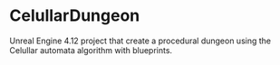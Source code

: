 # CelullarDungeon
Unreal Engine 4.12 project that create a procedural dungeon using the Celullar automata algorithm with blueprints.
